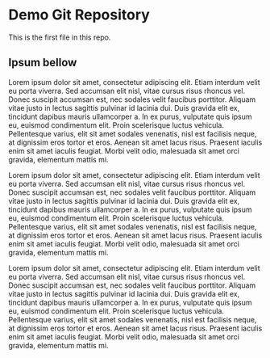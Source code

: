 # Demo Git Repository

This is the first file in this repo.

## Ipsum bellow

Lorem ipsum dolor sit amet, consectetur adipiscing elit. Etiam interdum velit eu porta viverra. Sed accumsan elit nisl, vitae cursus risus rhoncus vel. Donec suscipit accumsan est, nec sodales velit faucibus porttitor. Aliquam vitae justo in lectus sagittis pulvinar id lacinia dui. Duis gravida elit ex, tincidunt dapibus mauris ullamcorper a. In ex purus, vulputate quis ipsum eu, euismod condimentum elit. Proin scelerisque luctus vehicula. Pellentesque varius, elit sit amet sodales venenatis, nisl est facilisis neque, at dignissim eros tortor et eros. Aenean sit amet lacus risus. Praesent iaculis enim sit amet iaculis feugiat. Morbi velit odio, malesuada sit amet orci gravida, elementum mattis mi.

Lorem ipsum dolor sit amet, consectetur adipiscing elit. Etiam interdum velit eu porta viverra. Sed accumsan elit nisl, vitae cursus risus rhoncus vel. Donec suscipit accumsan est, nec sodales velit faucibus porttitor. Aliquam vitae justo in lectus sagittis pulvinar id lacinia dui. Duis gravida elit ex, tincidunt dapibus mauris ullamcorper a. In ex purus, vulputate quis ipsum eu, euismod condimentum elit. Proin scelerisque luctus vehicula. Pellentesque varius, elit sit amet sodales venenatis, nisl est facilisis neque, at dignissim eros tortor et eros. Aenean sit amet lacus risus. Praesent iaculis enim sit amet iaculis feugiat. Morbi velit odio, malesuada sit amet orci gravida, elementum mattis mi.

Lorem ipsum dolor sit amet, consectetur adipiscing elit. Etiam interdum velit eu porta viverra. Sed accumsan elit nisl, vitae cursus risus rhoncus vel. Donec suscipit accumsan est, nec sodales velit faucibus porttitor. Aliquam vitae justo in lectus sagittis pulvinar id lacinia dui. Duis gravida elit ex, tincidunt dapibus mauris ullamcorper a. In ex purus, vulputate quis ipsum eu, euismod condimentum elit. Proin scelerisque luctus vehicula. Pellentesque varius, elit sit amet sodales venenatis, nisl est facilisis neque, at dignissim eros tortor et eros. Aenean sit amet lacus risus. Praesent iaculis enim sit amet iaculis feugiat. Morbi velit odio, malesuada sit amet orci gravida, elementum mattis mi.
